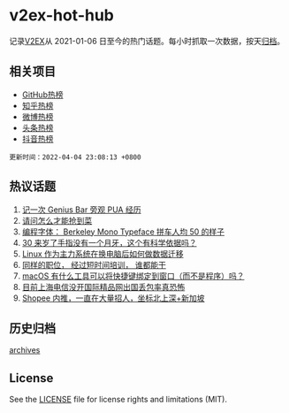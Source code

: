 # v2ex-hot-hub

 记录[V2EX](https://www.v2ex.com/)从 2021-01-06 日至今的热门话题。每小时抓取一次数据，按天[归档](archives)。
 
 ## 相关项目

- [GitHub热榜](https://github.com/lonnyzhang423/github-hot-hub)
- [知乎热榜](https://github.com/lonnyzhang423/zhihu-hot-hub)
- [微博热榜](https://github.com/lonnyzhang423/weibo-hot-hub)
- [头条热榜](https://github.com/lonnyzhang423/toutiao-hot-hub)
- [抖音热榜](https://github.com/lonnyzhang423/douyin-hot-hub)


 `更新时间：2022-04-04 23:08:13 +0800`

## 热议话题

1. [记一次 Genius Bar 旁观 PUA 经历](https://www.v2ex.com/t/844837)
1. [请问怎么才能抢到菜](https://www.v2ex.com/t/844826)
1. [编程字体： Berkeley Mono Typeface 拼车人均 50 的样子](https://www.v2ex.com/t/844846)
1. [30 来岁了手指没有一个月牙，这个有科学依据吗？](https://www.v2ex.com/t/844856)
1. [Linux 作为主力系统在换电脑后如何做数据迁移](https://www.v2ex.com/t/844825)
1. [同样的职位， 经过短时间培训， 谁都能干](https://www.v2ex.com/t/844852)
1. [macOS 有什么工具可以将快捷键绑定到窗口（而不是程序）吗？](https://www.v2ex.com/t/844853)
1. [目前上海电信没开国际精品网出国丢包率真恐怖](https://www.v2ex.com/t/844883)
1. [Shopee 内推，一直在大量招人，坐标北上深+新加坡](https://www.v2ex.com/t/844814)

## 历史归档

[archives](archives)

## License

See the [LICENSE](LICENSE) file for license rights and limitations (MIT).
